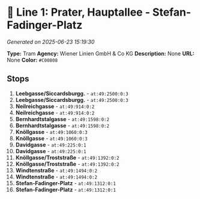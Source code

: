 # 🚊 Line 1: Prater, Hauptallee - Stefan-Fadinger-Platz

*Generated on 2025-06-23 15:19:30*

**Type:** Tram
**Agency:** Wiener Linien GmbH & Co KG
**Description:** None
**URL:** None
**Color:** `#C00808`

## Stops

1. **Leebgasse/Siccardsburgg.** - `at:49:2500:0:3`
2. **Leebgasse/Siccardsburgg.** - `at:49:2500:0:3`
3. **Neilreichgasse** - `at:49:914:0:2`
4. **Neilreichgasse** - `at:49:914:0:2`
5. **Bernhardtstalgasse** - `at:49:1598:0:2`
6. **Bernhardtstalgasse** - `at:49:1598:0:2`
7. **Knöllgasse** - `at:49:1060:0:3`
8. **Knöllgasse** - `at:49:1060:0:3`
9. **Davidgasse** - `at:49:225:0:1`
10. **Davidgasse** - `at:49:225:0:1`
11. **Knöllgasse/Troststraße** - `at:49:1392:0:2`
12. **Knöllgasse/Troststraße** - `at:49:1392:0:2`
13. **Windtenstraße** - `at:49:1494:0:2`
14. **Windtenstraße** - `at:49:1494:0:2`
15. **Stefan-Fadinger-Platz** - `at:49:1312:0:1`
16. **Stefan-Fadinger-Platz** - `at:49:1312:0:1`